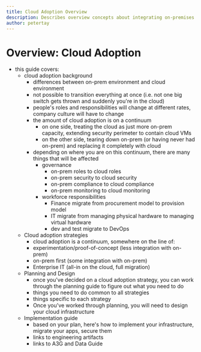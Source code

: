 ```yaml
---
title: Cloud Adoption Overview
description: Describes overview concepts about integrating on-premises applications and services with the cloud or migrating on-premises applications and services to the cloud
author: petertay
---
```


# Overview: Cloud Adoption

- this guide covers:
    - cloud adoption background
        - differences between on-prem environment and cloud environment
        - not possible to transition everything at once (i.e. not one big switch gets thrown and suddenly you're in the cloud)
        - people's roles and responsibilities will change at different rates, company culture will have to change
        - the amount of cloud adoption is on a continuum
            - on one side, treating the cloud as just more on-prem capacity, extending security perimeter to contain cloud VMs
            - on the other side, tearing down on-prem (or having never had on-prem) and replacing it completely with cloud
        - depending on where you are on this continuum, there are many things that will be affected
            - governance 
                - on-prem roles to cloud roles
                - on-prem security to cloud security
                - on-prem compliance to cloud compliance
                - on-prem monitoring to cloud monitoring
            - workforce responsibilities
                - Finance migrate from procurement model to provision model
                - IT migrate from managing physical hardware to managing virtual hardware
                - dev and test migrate to DevOps
    - Cloud adoption strategies
        - cloud adoption is a continuum, somewhere on the line of:
        - experimentation/proof-of-concept (less integration with on-prem)
        - on-prem first (some integration with on-prem)
        - Enterprise IT (all-in on the cloud, full migration)
    - Planning and Design
        - once you've decided on a cloud adoption strategy, you can work through the planning guide to figure out what you need to do
        - things you need to do common to all strategies
        - things specific to each strategy
        - Once you've worked through planning, you will need to design your cloud infrastructure
    - Implementation guide
        - based on your plan, here's how to implement your infrastructure, migrate your apps, secure them
        - links to engineering artifacts
        - links to A3G and Data Guide